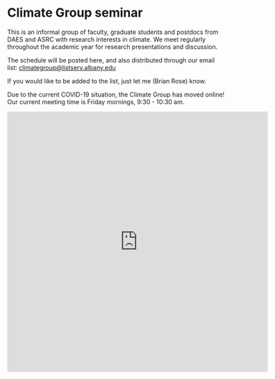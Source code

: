 # Climate Group seminar

This is an informal group of faculty, graduate students and postdocs
from DAES and ASRC with research interests in climate.
We meet regularly throughout the academic year for research presentations and discussion.

The schedule will be posted here, and also distributed through our email list:
<climategroup@listserv.albany.edu>

If you would like to be added to the list, just let me (Brian Rose) know.

Due to the current COVID-19 situation, the Climate Group has moved online!
Our current meeting time is Friday mornings, 9:30 - 10:30 am.

<iframe src="https://www.google.com/calendar/embed?src=os996p10b6146p95v3iktde3mc%40group.calendar.google.com&ctz=America/New_York" style="border: 0" width="600" height="600" frameborder="0" scrolling="no"></iframe>
